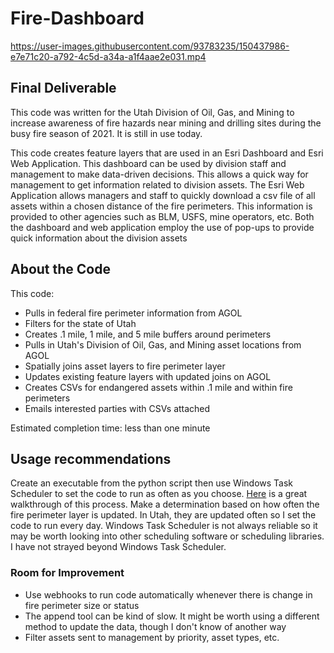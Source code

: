 # Fire-Dashboard

https://user-images.githubusercontent.com/93783235/150437986-e7e71c20-a792-4c5d-a34a-a1f4aae2e031.mp4

## Final Deliverable

This code was written for the Utah Division of Oil, Gas, and Mining to increase awareness of fire hazards near mining and drilling sites during the busy fire season of 2021. It is still in use today. 

This code creates feature layers that are used in an Esri Dashboard and Esri Web Application. This dashboard can be used by division staff and management to make data-driven decisions. This allows a quick way for management to get information related to division assets. The Esri Web Application allows managers and staff to quickly download a csv file of all assets within a chosen distance of the fire perimeters. This information is provided to other agencies such as BLM, USFS, mine operators, etc. Both the dashboard and web application employ the use of pop-ups to provide quick information about the division assets

## About the Code

This code:
* Pulls in federal fire perimeter information from AGOL
* Filters for the state of Utah
* Creates .1 mile, 1 mile, and 5 mile buffers around perimeters
* Pulls in Utah's Division of Oil, Gas, and Mining asset locations from AGOL
* Spatially joins asset layers to fire perimeter layer
* Updates existing feature layers with updated joins on AGOL
* Creates CSVs for endangered assets within .1 mile and within fire perimeters
* Emails interested parties with CSVs attached

Estimated completion time: less than one minute

## Usage recommendations
Create an executable from the python script then use Windows Task Scheduler to set the code to run as often as you choose. [Here](https://datatofish.com/python-script-windows-scheduler/) is a great walkthrough of this process. Make a determination based on how often the fire perimeter layer is updated. In Utah, they are updated often so I set the code to run every day. Windows Task Scheduler is not always reliable so it may be worth looking into other scheduling software or scheduling libraries. I have not strayed beyond Windows Task Scheduler. 

### Room for Improvement
* Use webhooks to run code automatically whenever there is change in fire perimeter size or status
* The append tool can be kind of slow. It might be worth using a different method to update the data, though I don't know of another way
* Filter assets sent to management by priority, asset types, etc. 

